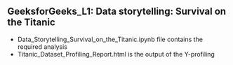 ## GeeksforGeeks_L1: Data storytelling: Survival on the Titanic 
- Data_Storytelling_Survival_on_the_Titanic.ipynb file contains the required analysis
- Titanic_Dataset_Profiling_Report.html is the output of the Y-profiling 
